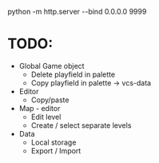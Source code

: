 python -m http.server --bind 0.0.0.0 9999

# TODO:
- Global Game object
    - Delete playfield in palette
    - Copy playfield in palette
        -> vcs-data
- Editor
    - Copy/paste
- Map - editor
    - Edit level
    - Create / select separate levels
- Data
    - Local storage
    - Export / Import

